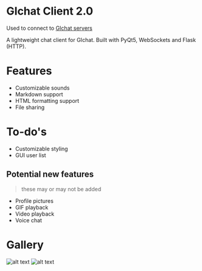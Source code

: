 # GIchat Client 2.0
Used to connect to [GIchat servers](https://github.com/HazmatPants/GIchat-server)

A lightweight chat client for GIchat. Built with PyQt5, WebSockets and Flask (HTTP).

# Features
- Customizable sounds
- Markdown support
- HTML formatting support
- File sharing

# To-do's
- Customizable styling
- GUI user list

## Potential new features
> these may or may not be added
- Profile pictures
- GIF playback
- Video playback
- Voice chat


# Gallery
![alt text](https://hazmatpants.github.io/images/gichat_funny.png)
![alt text](https://hazmatpants.github.io/images/gichat_images.png)
